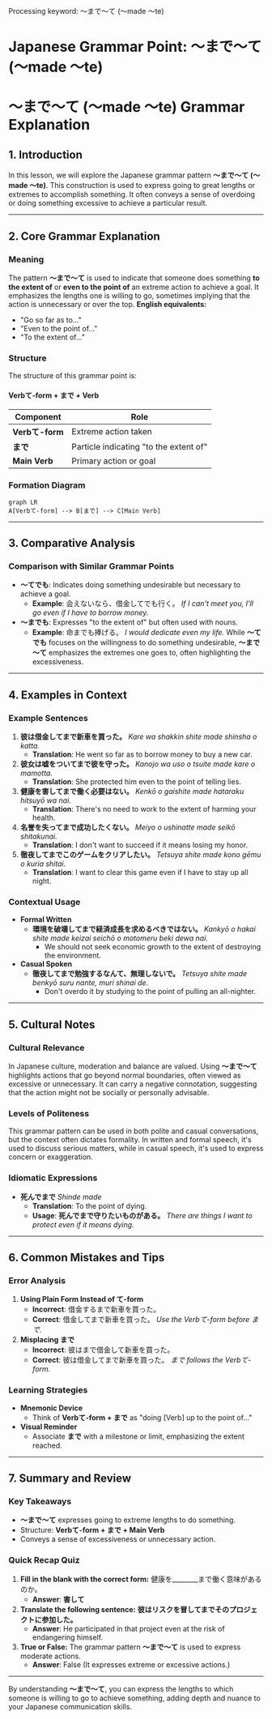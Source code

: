 Processing keyword: ～まで～て (〜made 〜te)
# Japanese Grammar Point: ～まで～て (〜made 〜te)
# ～まで～て (〜made 〜te) Grammar Explanation
## 1. Introduction
In this lesson, we will explore the Japanese grammar pattern **～まで～て (〜made 〜te)**. This construction is used to express going to great lengths or extremes to accomplish something. It often conveys a sense of overdoing or doing something excessive to achieve a particular result.

---
## 2. Core Grammar Explanation
### Meaning
The pattern **～まで～て** is used to indicate that someone does something **to the extent of** or **even to the point of** an extreme action to achieve a goal. It emphasizes the lengths one is willing to go, sometimes implying that the action is unnecessary or over the top.
**English equivalents:**
- "Go so far as to..."
- "Even to the point of..."
- "To the extent of..."
### Structure
The structure of this grammar point is:
#### **Verbて-form + まで + Verb**
| Component          | Role                                  |
|--------------------|---------------------------------------|
| **Verbて-form**     | Extreme action taken                  |
| **まで**            | Particle indicating "to the extent of" |
| **Main Verb**      | Primary action or goal                |
### Formation Diagram
```mermaid
graph LR
A[Verbて-form] --> B[まで] --> C[Main Verb]
```
---
## 3. Comparative Analysis
### Comparison with Similar Grammar Points
- **～てでも**: Indicates doing something undesirable but necessary to achieve a goal.
  - **Example**: 会えないなら、借金してでも行く。
    *If I can't meet you, I'll go even if I have to borrow money.*
- **～までも**: Expresses "to the extent of" but often used with nouns.
  - **Example**: 命までも捧げる。
    *I would dedicate even my life.*
While **～てでも** focuses on the willingness to do something undesirable, **～まで～て** emphasizes the extremes one goes to, often highlighting the excessiveness.
---
## 4. Examples in Context
### Example Sentences
1. **彼は借金してまで新車を買った。**
   *Kare wa shakkin shite made shinsha o katta.*
   - **Translation**: He went so far as to borrow money to buy a new car.
2. **彼女は嘘をついてまで彼を守った。**
   *Kanojo wa uso o tsuite made kare o mamotta.*
   - **Translation**: She protected him even to the point of telling lies.
3. **健康を害してまで働く必要はない。**
   *Kenkō o gaishite made hataraku hitsuyō wa nai.*
   - **Translation**: There's no need to work to the extent of harming your health.
4. **名誉を失ってまで成功したくない。**
   *Meiyo o ushinatte made seikō shitakunai.*
   - **Translation**: I don't want to succeed if it means losing my honor.
5. **徹夜してまでこのゲームをクリアしたい。**
   *Tetsuya shite made kono gēmu o kuria shitai.*
   - **Translation**: I want to clear this game even if I have to stay up all night.
### Contextual Usage
- **Formal Written**
  - **環境を破壊してまで経済成長を求めるべきではない。**
    *Kankyō o hakai shite made keizai seichō o motomeru beki dewa nai.*
    - We should not seek economic growth to the extent of destroying the environment.
- **Casual Spoken**
  - **徹夜してまで勉強するなんて、無理しないで。**
    *Tetsuya shite made benkyō suru nante, muri shinai de.*
    - Don't overdo it by studying to the point of pulling an all-nighter.
---
## 5. Cultural Notes
### Cultural Relevance
In Japanese culture, moderation and balance are valued. Using **～まで～て** highlights actions that go beyond normal boundaries, often viewed as excessive or unnecessary. It can carry a negative connotation, suggesting that the action might not be socially or personally advisable.
### Levels of Politeness
This grammar pattern can be used in both polite and casual conversations, but the context often dictates formality. In written and formal speech, it's used to discuss serious matters, while in casual speech, it's used to express concern or exaggeration.
### Idiomatic Expressions
- **死んでまで**
  *Shinde made*
  - **Translation**: To the point of dying.
  - **Usage**: **死んでまで守りたいものがある。**
    *There are things I want to protect even if it means dying.*
---
## 6. Common Mistakes and Tips
### Error Analysis
1. **Using Plain Form Instead of て-form**
   - **Incorrect**: 借金するまで新車を買った。
   - **Correct**: 借金してまで新車を買った。
     *Use the Verbて-form before まで.*
2. **Misplacing まで**
   - **Incorrect**: 彼はまで借金して新車を買った。
   - **Correct**: 彼は借金してまで新車を買った。
     *まで follows the Verbて-form.*
### Learning Strategies
- **Mnemonic Device**
  - Think of **Verbて-form + まで** as "doing [Verb] up to the point of..."
- **Visual Reminder**
  - Associate **まで** with a milestone or limit, emphasizing the extent reached.
---
## 7. Summary and Review
### Key Takeaways
- **～まで～て** expresses going to extreme lengths to do something.
- Structure: **Verbて-form + まで + Main Verb**
- Conveys a sense of excessiveness or unnecessary action.
### Quick Recap Quiz
1. **Fill in the blank with the correct form:**
   健康を________まで働く意味があるのか。
   - **Answer**: **害して**
2. **Translate the following sentence:**
   **彼はリスクを冒してまでそのプロジェクトに参加した。**
   - **Answer**: He participated in that project even at the risk of endangering himself.
3. **True or False:**
   The grammar pattern **～まで～て** is used to express moderate actions.
   - **Answer**: False (It expresses extreme or excessive actions.)
---
By understanding **～まで～て**, you can express the lengths to which someone is willing to go to achieve something, adding depth and nuance to your Japanese communication skills.
